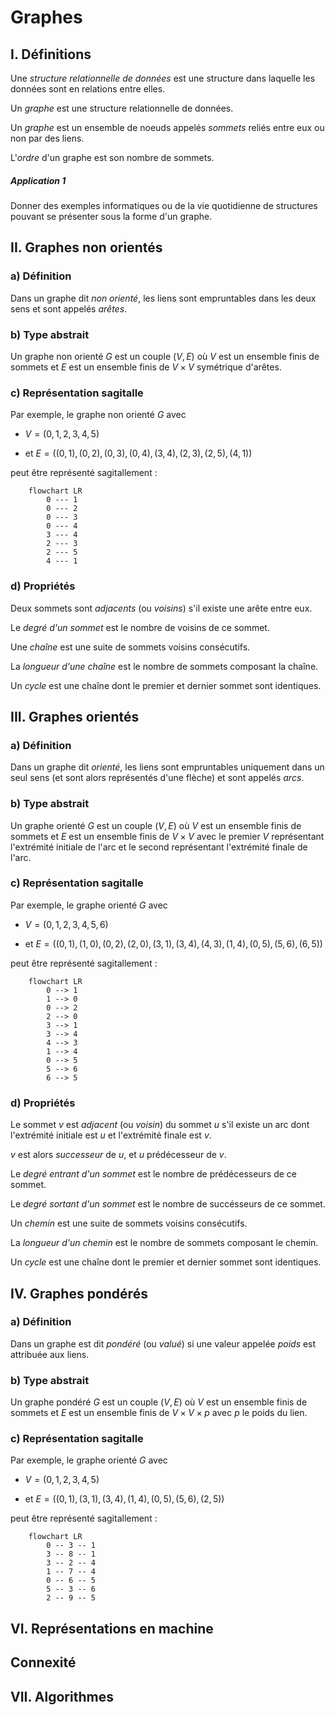 # Graphes

## I. Définitions

Une *structure relationnelle de données* est une structure dans laquelle les données sont en relations entre elles.

Un *graphe* est une structure relationnelle de données.

Un *graphe* est un ensemble de noeuds appelés *sommets* reliés entre eux ou non par des liens.

L'*ordre* d'un graphe est son nombre de sommets.

##### Application 1

Donner des exemples informatiques ou de la vie quotidienne de structures pouvant se présenter sous la forme d'un graphe.

## II. Graphes non orientés

### a) Définition

Dans un graphe dit *non orienté*, les liens sont empruntables dans les deux sens et sont appelés *arêtes*.

### b) Type abstrait

Un graphe non orienté $G$ est un couple $(V,E)$ où $V$ est un ensemble finis de sommets et $E$ est un ensemble finis de $V\times V$ symétrique d'arêtes.

### c) Représentation sagitalle

Par exemple, le graphe non orienté $G$ avec 

- $V=(0, 1, 2, 3, 4, 5)$ 

- et $E=((0,1), (0,2), (0,3), (0,4), (3,4), (2,3), (2,5), (4,1))$ 

peut être représenté sagitallement :

```mermaid
    flowchart LR
        0 --- 1
        0 --- 2
        0 --- 3
        0 --- 4
        3 --- 4
        2 --- 3
        2 --- 5
        4 --- 1
```

### d) Propriétés

Deux sommets sont *adjacents* (ou *voisins*) s'il existe une arête entre eux.

Le *degré d'un sommet* est le nombre de voisins de ce sommet.

Une *chaîne* est une suite de sommets voisins consécutifs.

La *longueur d'une chaîne* est le nombre de sommets composant la chaîne.

Un *cycle* est une chaîne dont le premier et dernier sommet sont identiques.

## III. Graphes orientés

### a) Définition

Dans un graphe dit *orienté*, les liens sont empruntables uniquement dans un seul sens (et sont alors représentés d'une flèche) et sont appelés *arcs*.

### b) Type abstrait

Un graphe orienté $G$ est un couple $(V,E)$ où $V$ est un ensemble finis de sommets et $E$ est un ensemble finis de $V\times V$ avec le premier $V$ représentant l'extrémité initiale de l'arc et le second représentant l'extrémité finale de l'arc.

### c) Représentation sagitalle

Par exemple, le graphe orienté $G$ avec 

- $V=(0, 1, 2, 3, 4, 5, 6)$ 

- et $E=((0,1), (1,0), (0,2), (2,0), (3,1), (3,4), (4,3), (1,4), (0,5), (5,6), (6,5))$ 

peut être représenté sagitallement :

```mermaid
    flowchart LR
        0 --> 1
        1 --> 0
        0 --> 2
        2 --> 0
        3 --> 1
        3 --> 4
        4 --> 3
        1 --> 4
        0 --> 5
        5 --> 6
        6 --> 5
```

### d) Propriétés

Le sommet $v$ est *adjacent* (ou *voisin*) du sommet $u$ s'il existe un arc dont l'extrémité initiale est $u$ et l'extrémité finale est $v$.

$v$ est alors *successeur* de $u$, et $u$ prédécesseur de $v$.

Le *degré entrant d'un sommet* est le nombre de prédécesseurs de ce sommet.

Le *degré sortant d'un sommet* est le nombre de succésseurs de ce sommet.

Un *chemin* est une suite de sommets voisins consécutifs.

La *longueur d'un chemin* est le nombre de sommets composant le chemin.

Un *cycle* est une chaîne dont le premier et dernier sommet sont identiques.

## IV. Graphes pondérés

### a) Définition

Dans un graphe est dit *pondéré* (ou *valué*) si une valeur appelée *poids* est attribuée aux liens.

### b) Type abstrait

Un graphe pondéré $G$ est un couple $(V,E)$ où $V$ est un ensemble finis de sommets et $E$ est un ensemble finis de $V\times V \times p$ avec $p$ le poids du lien.

### c) Représentation sagitalle

Par exemple, le graphe orienté $G$ avec 

- $V=(0, 1, 2, 3, 4, 5)$ 

- et $E=((0,1), (3,1), (3,4), (1,4), (0,5), (5,6), (2,5))$ 

peut être représenté sagitallement :

```mermaid
    flowchart LR
        0 -- 3 -- 1
        3 -- 8 -- 1
        3 -- 2 -- 4
        1 -- 7 -- 4
        0 -- 6 -- 5
        5 -- 3 -- 6
        2 -- 9 -- 5
```



## VI. Représentations en machine

## Connexité
## VII. Algorithmes
